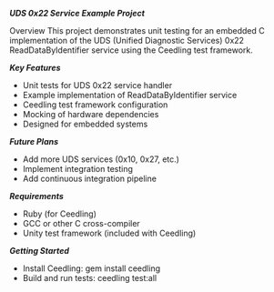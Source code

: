 ***UDS 0x22 Service Example Project***

Overview
This project demonstrates unit testing for an embedded C implementation of the UDS (Unified Diagnostic Services) 0x22 ReadDataByIdentifier service using the Ceedling test framework.

***Key Features***
  -  Unit tests for UDS 0x22 service handler
  -  Example implementation of ReadDataByIdentifier service
  -  Ceedling test framework configuration
  -  Mocking of hardware dependencies
  -  Designed for embedded systems

***Future Plans***
  -  Add more UDS services (0x10, 0x27, etc.)
  -  Implement integration testing
  -  Add continuous integration pipeline

***Requirements***
  -  Ruby (for Ceedling)
  -  GCC or other C cross-compiler
  -  Unity test framework (included with Ceedling)

***Getting Started***
  -  Install Ceedling: gem install ceedling
  -  Build and run tests: ceedling test:all

